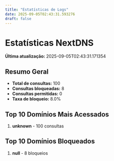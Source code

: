 ```yaml
---
title: "Estatísticas de Logs"
date: 2025-09-05T02:43:31.593276
draft: false
---
```

# Estatísticas NextDNS
**Última atualização:** 2025-09-05T02:43:31.171354
## Resumo Geral
- **Total de consultas:** 100
- **Consultas bloqueadas:** 8
- **Consultas permitidas:** 0
- **Taxa de bloqueio:** 8.0%
## Top 10 Domínios Mais Acessados
1. **unknown** - 100 consultas

## Top 10 Domínios Bloqueados

1. **null** - 8 bloqueios
